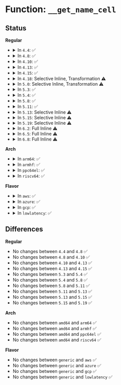 # Function: <code>__get_name_cell</code>

## Status
<b>Regular</b>
<ul>
<li>
<details>
<summary>In <code>4.4</code>: ✅</summary>

```c
struct hash_cell *__get_name_cell(const char *str);
```

**Collision:** Unique Static

**Inline:** No

**Transformation:** False

**Instances:**

```
In drivers/md/dm-ioctl.c (ffffffff816a8520)
Location: drivers/md/dm-ioctl.c:111
Inline: False
Direct callers:
  - drivers/md/dm-ioctl.c:__find_device_hash_cell
  - drivers/md/dm-ioctl.c:dev_rename
  - drivers/md/dm-ioctl.c:dev_rename
  - drivers/md/dm-ioctl.c:dev_rename
  - drivers/md/dm-ioctl.c:dev_create
```
**Symbols:**

```
ffffffff816a8520-ffffffff816a85a4: __get_name_cell (STB_LOCAL)
```
</details>
</li>
<li>
<details>
<summary>In <code>4.8</code>: ✅</summary>

```c
struct hash_cell *__get_name_cell(const char *str);
```

**Collision:** Unique Static

**Inline:** No

**Transformation:** False

**Instances:**

```
In drivers/md/dm-ioctl.c (ffffffff817089a0)
Location: drivers/md/dm-ioctl.c:111
Inline: False
Direct callers:
  - drivers/md/dm-ioctl.c:dev_rename
  - drivers/md/dm-ioctl.c:dev_rename
  - drivers/md/dm-ioctl.c:dev_rename
  - drivers/md/dm-ioctl.c:__find_device_hash_cell
  - drivers/md/dm-ioctl.c:dev_create
```
**Symbols:**

```
ffffffff817089a0-ffffffff81708a27: __get_name_cell (STB_LOCAL)
```
</details>
</li>
<li>
<details>
<summary>In <code>4.10</code>: ✅</summary>

```c
struct hash_cell *__get_name_cell(const char *str);
```

**Collision:** Unique Static

**Inline:** No

**Transformation:** False

**Instances:**

```
In drivers/md/dm-ioctl.c (ffffffff8173a870)
Location: drivers/md/dm-ioctl.c:111
Inline: False
Direct callers:
  - drivers/md/dm-ioctl.c:dev_rename
  - drivers/md/dm-ioctl.c:dev_rename
  - drivers/md/dm-ioctl.c:dev_rename
  - drivers/md/dm-ioctl.c:__find_device_hash_cell
  - drivers/md/dm-ioctl.c:dev_create
```
**Symbols:**

```
ffffffff8173a870-ffffffff8173a8f7: __get_name_cell (STB_LOCAL)
```
</details>
</li>
<li>
<details>
<summary>In <code>4.13</code>: ✅</summary>

```c
struct hash_cell *__get_name_cell(const char *str);
```

**Collision:** Unique Static

**Inline:** No

**Transformation:** False

**Instances:**

```
In drivers/md/dm-ioctl.c (ffffffff817541f0)
Location: drivers/md/dm-ioctl.c:112
Inline: False
Direct callers:
  - drivers/md/dm-ioctl.c:dev_rename
  - drivers/md/dm-ioctl.c:dev_rename
  - drivers/md/dm-ioctl.c:dev_rename
  - drivers/md/dm-ioctl.c:__find_device_hash_cell
  - drivers/md/dm-ioctl.c:dev_create
```
**Symbols:**

```
ffffffff817541f0-ffffffff81754278: __get_name_cell (STB_LOCAL)
```
</details>
</li>
<li>
<details>
<summary>In <code>4.15</code>: ✅</summary>

```c
struct hash_cell *__get_name_cell(const char *str);
```

**Collision:** Unique Static

**Inline:** No

**Transformation:** False

**Instances:**

```
In drivers/md/dm-ioctl.c (ffffffff817c63a0)
Location: drivers/md/dm-ioctl.c:112
Inline: False
Direct callers:
  - drivers/md/dm-ioctl.c:dev_rename
  - drivers/md/dm-ioctl.c:dev_rename
  - drivers/md/dm-ioctl.c:dev_rename
  - drivers/md/dm-ioctl.c:__find_device_hash_cell
  - drivers/md/dm-ioctl.c:dev_create
```
**Symbols:**

```
ffffffff817c63a0-ffffffff817c6428: __get_name_cell (STB_LOCAL)
```
</details>
</li>
<li>
<details>
<summary>In <code>4.18</code>: Selective Inline, Transformation ⚠️</summary>

**Collision:** Unique Static

**Inline:** Selective

**Transformation:** True

**Instances:**

```
In drivers/md/dm-ioctl.c (ffffffff818109ff)
Location: drivers/md/dm-ioctl.c:112
Inline: True
Inline callers:
  - drivers/md/dm-ioctl.c:dev_rename
  - drivers/md/dm-ioctl.c:dev_rename
  - drivers/md/dm-ioctl.c:__find_device_hash_cell
  - drivers/md/dm-ioctl.c:dev_create
Direct callers:
  - drivers/md/dm-ioctl.c:dev_rename
  - drivers/md/dm-ioctl.c:dev_rename
  - drivers/md/dm-ioctl.c:dev_rename
  - drivers/md/dm-ioctl.c:__find_device_hash_cell
  - drivers/md/dm-ioctl.c:dev_create
```
**Symbols:**

```
ffffffff8180fcd0-ffffffff8180fd58: __get_name_cell.part.9 (STB_LOCAL)
```
</details>
</li>
<li>
<details>
<summary>In <code>5.0</code>: Selective Inline, Transformation ⚠️</summary>

**Collision:** Unique Static

**Inline:** Selective

**Transformation:** True

**Instances:**

```
In drivers/md/dm-ioctl.c (ffffffff8183c9ff)
Location: drivers/md/dm-ioctl.c:112
Inline: True
Inline callers:
  - drivers/md/dm-ioctl.c:dev_rename
  - drivers/md/dm-ioctl.c:dev_rename
  - drivers/md/dm-ioctl.c:__find_device_hash_cell
  - drivers/md/dm-ioctl.c:dev_create
Direct callers:
  - drivers/md/dm-ioctl.c:dev_rename
  - drivers/md/dm-ioctl.c:dev_rename
  - drivers/md/dm-ioctl.c:dev_rename
  - drivers/md/dm-ioctl.c:__find_device_hash_cell
  - drivers/md/dm-ioctl.c:dev_create
```
**Symbols:**

```
ffffffff8183bcd0-ffffffff8183bd58: __get_name_cell.part.9 (STB_LOCAL)
```
</details>
</li>
<li>
<details>
<summary>In <code>5.3</code>: ✅</summary>

```c
struct hash_cell *__get_name_cell(const char *str);
```

**Collision:** Unique Static

**Inline:** No

**Transformation:** False

**Instances:**

```
In drivers/md/dm-ioctl.c (ffffffff8187dc70)
Location: drivers/md/dm-ioctl.c:112
Inline: False
Direct callers:
  - drivers/md/dm-ioctl.c:dev_rename
  - drivers/md/dm-ioctl.c:dev_rename
  - drivers/md/dm-ioctl.c:dev_rename
  - drivers/md/dm-ioctl.c:__find_device_hash_cell
  - drivers/md/dm-ioctl.c:dm_hash_insert
  - drivers/md/dm-ioctl.c:dm_early_create
```
**Symbols:**

```
ffffffff8187dc70-ffffffff8187dcfa: __get_name_cell (STB_LOCAL)
```
</details>
</li>
<li>
<details>
<summary>In <code>5.4</code>: ✅</summary>

```c
struct hash_cell *__get_name_cell(const char *str);
```

**Collision:** Unique Static

**Inline:** No

**Transformation:** False

**Instances:**

```
In drivers/md/dm-ioctl.c (ffffffff818afa50)
Location: drivers/md/dm-ioctl.c:112
Inline: False
Direct callers:
  - drivers/md/dm-ioctl.c:dev_rename
  - drivers/md/dm-ioctl.c:dev_rename
  - drivers/md/dm-ioctl.c:dev_rename
  - drivers/md/dm-ioctl.c:__find_device_hash_cell
  - drivers/md/dm-ioctl.c:dm_hash_insert
  - drivers/md/dm-ioctl.c:dm_early_create
```
**Symbols:**

```
ffffffff818afa50-ffffffff818afada: __get_name_cell (STB_LOCAL)
```
</details>
</li>
<li>
<details>
<summary>In <code>5.8</code>: ✅</summary>

```c
struct hash_cell *__get_name_cell(const char *str);
```

**Collision:** Unique Static

**Inline:** No

**Transformation:** False

**Instances:**

```
In drivers/md/dm-ioctl.c (ffffffff8197fd90)
Location: drivers/md/dm-ioctl.c:112
Inline: False
Direct callers:
  - drivers/md/dm-ioctl.c:__find_device_hash_cell
  - drivers/md/dm-ioctl.c:dm_hash_rename
  - drivers/md/dm-ioctl.c:dm_hash_rename
  - drivers/md/dm-ioctl.c:dm_hash_rename
  - drivers/md/dm-ioctl.c:dm_hash_insert
  - drivers/md/dm-ioctl.c:dm_early_create
```
**Symbols:**

```
ffffffff8197fd90-ffffffff8197fe1a: __get_name_cell (STB_LOCAL)
```
</details>
</li>
<li>
<details>
<summary>In <code>5.11</code>: ✅</summary>

```c
struct hash_cell *__get_name_cell(const char *str);
```

**Collision:** Unique Static

**Inline:** No

**Transformation:** False

**Instances:**

```
In drivers/md/dm-ioctl.c (ffffffff81984180)
Location: drivers/md/dm-ioctl.c:112
Inline: False
Direct callers:
  - drivers/md/dm-ioctl.c:__find_device_hash_cell
  - drivers/md/dm-ioctl.c:dm_hash_rename
  - drivers/md/dm-ioctl.c:dm_hash_rename
  - drivers/md/dm-ioctl.c:dm_hash_rename
  - drivers/md/dm-ioctl.c:dm_hash_insert
  - drivers/md/dm-ioctl.c:dm_early_create
```
**Symbols:**

```
ffffffff81984180-ffffffff8198420a: __get_name_cell (STB_LOCAL)
```
</details>
</li>
<li>
<details>
<summary>In <code>5.13</code>: Selective Inline ⚠️</summary>

```c
struct hash_cell *__get_name_cell(const char *str);
```

**Collision:** Unique Static

**Inline:** Selective

**Transformation:** False

**Instances:**

```
In drivers/md/dm-ioctl.c (ffffffff8196a22d)
Location: drivers/md/dm-ioctl.c:82
Inline: True
Inline callers:
  - drivers/md/dm-ioctl.c:__find_device_hash_cell
  - drivers/md/dm-ioctl.c:dm_hash_rename
  - drivers/md/dm-ioctl.c:dm_hash_rename
  - drivers/md/dm-ioctl.c:dm_hash_insert
Direct callers:
  - drivers/md/dm-ioctl.c:dm_early_create
```
**Symbols:**

```
ffffffff81968530-ffffffff81968583: __get_name_cell (STB_LOCAL)
```
</details>
</li>
<li>
<details>
<summary>In <code>5.15</code>: Selective Inline ⚠️</summary>

```c
struct hash_cell *__get_name_cell(const char *str);
```

**Collision:** Unique Static

**Inline:** Selective

**Transformation:** False

**Instances:**

```
In drivers/md/dm-ioctl.c (ffffffff81a126cd)
Location: drivers/md/dm-ioctl.c:83
Inline: True
Inline callers:
  - drivers/md/dm-ioctl.c:__find_device_hash_cell
  - drivers/md/dm-ioctl.c:dm_hash_rename
  - drivers/md/dm-ioctl.c:dm_hash_rename
  - drivers/md/dm-ioctl.c:dm_hash_insert
Direct callers:
  - drivers/md/dm-ioctl.c:dm_early_create
```
**Symbols:**

```
ffffffff81a10940-ffffffff81a10993: __get_name_cell (STB_LOCAL)
```
</details>
</li>
<li>
<details>
<summary>In <code>5.19</code>: Selective Inline ⚠️</summary>

```c
struct hash_cell *__get_name_cell(const char *str);
```

**Collision:** Unique Static

**Inline:** Selective

**Transformation:** False

**Instances:**

```
In drivers/md/dm-ioctl.c (ffffffff81b7adcf)
Location: drivers/md/dm-ioctl.c:84
Inline: True
Inline callers:
  - drivers/md/dm-ioctl.c:__find_device_hash_cell
  - drivers/md/dm-ioctl.c:dm_hash_rename
  - drivers/md/dm-ioctl.c:dm_hash_rename
  - drivers/md/dm-ioctl.c:dm_hash_insert
Direct callers:
  - drivers/md/dm-ioctl.c:dm_early_create
```
**Symbols:**

```
ffffffff81b78f60-ffffffff81b78fb7: __get_name_cell (STB_LOCAL)
```
</details>
</li>
<li>
<details>
<summary>In <code>6.2</code>: Full Inline ⚠️</summary>

**Collision:** Unique Static

**Inline:** Full

**Transformation:** False

**Instances:**

```
In drivers/md/dm-ioctl.c (ffffffff81d16ae0)
Location: drivers/md/dm-ioctl.c:84
Inline: True
Inline callers:
  - drivers/md/dm-ioctl.c:__find_device_hash_cell
  - drivers/md/dm-ioctl.c:dm_hash_rename
  - drivers/md/dm-ioctl.c:dm_hash_rename
  - drivers/md/dm-ioctl.c:dm_hash_insert
  - drivers/md/dm-ioctl.c:dm_early_create
```
</details>
</li>
<li>
<details>
<summary>In <code>6.5</code>: Full Inline ⚠️</summary>

**Collision:** Unique Static

**Inline:** Full

**Transformation:** False

**Instances:**

```
In drivers/md/dm-ioctl.c (ffffffff81d7fd76)
Location: drivers/md/dm-ioctl.c:89
Inline: True
Inline callers:
  - drivers/md/dm-ioctl.c:__find_device_hash_cell
  - drivers/md/dm-ioctl.c:dm_hash_rename
  - drivers/md/dm-ioctl.c:dm_hash_rename
  - drivers/md/dm-ioctl.c:dm_hash_insert
  - drivers/md/dm-ioctl.c:dm_early_create
```
</details>
</li>
<li>
<details>
<summary>In <code>6.8</code>: Full Inline ⚠️</summary>

**Collision:** Unique Static

**Inline:** Full

**Transformation:** False

**Instances:**

```
In drivers/md/dm-ioctl.c (ffffffff81e373c6)
Location: drivers/md/dm-ioctl.c:89
Inline: True
Inline callers:
  - drivers/md/dm-ioctl.c:__find_device_hash_cell
  - drivers/md/dm-ioctl.c:dm_hash_rename
  - drivers/md/dm-ioctl.c:dm_hash_rename
  - drivers/md/dm-ioctl.c:dm_hash_insert
  - drivers/md/dm-ioctl.c:dm_early_create
```
</details>
</li>
</ul>
<b>Arch</b>
<ul>
<li>
<details>
<summary>In <code>arm64</code>: ✅</summary>

```c
struct hash_cell *__get_name_cell(const char *str);
```

**Collision:** Unique Static

**Inline:** No

**Transformation:** False

**Instances:**

```
In drivers/md/dm-ioctl.c (ffff800010b06988)
Location: drivers/md/dm-ioctl.c:112
Inline: False
Direct callers:
  - drivers/md/dm-ioctl.c:dev_rename
  - drivers/md/dm-ioctl.c:dev_rename
  - drivers/md/dm-ioctl.c:dev_rename
  - drivers/md/dm-ioctl.c:__find_device_hash_cell
  - drivers/md/dm-ioctl.c:dm_hash_insert
  - drivers/md/dm-ioctl.c:dm_early_create
```
**Symbols:**

```
ffff800010b06988-ffff800010b06a54: __get_name_cell (STB_LOCAL)
```
</details>
</li>
<li>
<details>
<summary>In <code>armhf</code>: ✅</summary>

```c
struct hash_cell *__get_name_cell(const char *str);
```

**Collision:** Unique Static

**Inline:** No

**Transformation:** False

**Instances:**

```
In drivers/md/dm-ioctl.c (c0be5508)
Location: drivers/md/dm-ioctl.c:112
Inline: False
Direct callers:
  - drivers/md/dm-ioctl.c:dev_rename
  - drivers/md/dm-ioctl.c:dev_rename
  - drivers/md/dm-ioctl.c:dev_rename
  - drivers/md/dm-ioctl.c:__find_device_hash_cell
  - drivers/md/dm-ioctl.c:dm_hash_insert
  - drivers/md/dm-ioctl.c:dm_early_create
```
**Symbols:**

```
c0be5508-c0be55b4: __get_name_cell (STB_LOCAL)
```
</details>
</li>
<li>
<details>
<summary>In <code>ppc64el</code>: ✅</summary>

```c
struct hash_cell *__get_name_cell(const char *str);
```

**Collision:** Unique Static

**Inline:** No

**Transformation:** False

**Instances:**

```
In drivers/md/dm-ioctl.c (c000000000bf76b0)
Location: drivers/md/dm-ioctl.c:112
Inline: False
Direct callers:
  - drivers/md/dm-ioctl.c:dev_rename
  - drivers/md/dm-ioctl.c:dev_rename
  - drivers/md/dm-ioctl.c:dev_rename
  - drivers/md/dm-ioctl.c:__find_device_hash_cell
  - drivers/md/dm-ioctl.c:dm_hash_insert
  - drivers/md/dm-ioctl.c:dm_early_create
```
**Symbols:**

```
c000000000bf76b0-c000000000bf7944: __get_name_cell (STB_LOCAL)
```
</details>
</li>
<li>
<details>
<summary>In <code>riscv64</code>: ✅</summary>

```c
struct hash_cell *__get_name_cell(const char *str);
```

**Collision:** Unique Static

**Inline:** No

**Transformation:** False

**Instances:**

```
In drivers/md/dm-ioctl.c (ffffffe0006f5630)
Location: drivers/md/dm-ioctl.c:112
Inline: False
Direct callers:
  - drivers/md/dm-ioctl.c:dev_rename
  - drivers/md/dm-ioctl.c:dev_rename
  - drivers/md/dm-ioctl.c:dev_rename
  - drivers/md/dm-ioctl.c:__find_device_hash_cell
  - drivers/md/dm-ioctl.c:dm_hash_insert
  - drivers/md/dm-ioctl.c:dm_early_create
```
**Symbols:**

```
ffffffe0006f5630-ffffffe0006f56ce: __get_name_cell (STB_LOCAL)
```
</details>
</li>
</ul>
<b>Flavor</b>
<ul>
<li>
<details>
<summary>In <code>aws</code>: ✅</summary>

```c
struct hash_cell *__get_name_cell(const char *str);
```

**Collision:** Unique Static

**Inline:** No

**Transformation:** False

**Instances:**

```
In drivers/md/dm-ioctl.c (ffffffff818558d0)
Location: drivers/md/dm-ioctl.c:112
Inline: False
Direct callers:
  - drivers/md/dm-ioctl.c:dev_rename
  - drivers/md/dm-ioctl.c:dev_rename
  - drivers/md/dm-ioctl.c:dev_rename
  - drivers/md/dm-ioctl.c:__find_device_hash_cell
  - drivers/md/dm-ioctl.c:dm_hash_insert
  - drivers/md/dm-ioctl.c:dm_early_create
```
**Symbols:**

```
ffffffff818558d0-ffffffff8185595a: __get_name_cell (STB_LOCAL)
```
</details>
</li>
<li>
<details>
<summary>In <code>azure</code>: ✅</summary>

```c
struct hash_cell *__get_name_cell(const char *str);
```

**Collision:** Unique Static

**Inline:** No

**Transformation:** False

**Instances:**

```
In drivers/md/dm-ioctl.c (ffffffff8181cee0)
Location: drivers/md/dm-ioctl.c:112
Inline: False
Direct callers:
  - drivers/md/dm-ioctl.c:dev_rename
  - drivers/md/dm-ioctl.c:dev_rename
  - drivers/md/dm-ioctl.c:dev_rename
  - drivers/md/dm-ioctl.c:__find_device_hash_cell
  - drivers/md/dm-ioctl.c:dm_hash_insert
  - drivers/md/dm-ioctl.c:dm_early_create
```
**Symbols:**

```
ffffffff8181cee0-ffffffff8181cf6a: __get_name_cell (STB_LOCAL)
```
</details>
</li>
<li>
<details>
<summary>In <code>gcp</code>: ✅</summary>

```c
struct hash_cell *__get_name_cell(const char *str);
```

**Collision:** Unique Static

**Inline:** No

**Transformation:** False

**Instances:**

```
In drivers/md/dm-ioctl.c (ffffffff818a4f00)
Location: drivers/md/dm-ioctl.c:112
Inline: False
Direct callers:
  - drivers/md/dm-ioctl.c:dev_rename
  - drivers/md/dm-ioctl.c:dev_rename
  - drivers/md/dm-ioctl.c:dev_rename
  - drivers/md/dm-ioctl.c:__find_device_hash_cell
  - drivers/md/dm-ioctl.c:dm_hash_insert
  - drivers/md/dm-ioctl.c:dm_early_create
```
**Symbols:**

```
ffffffff818a4f00-ffffffff818a4f8a: __get_name_cell (STB_LOCAL)
```
</details>
</li>
<li>
<details>
<summary>In <code>lowlatency</code>: ✅</summary>

```c
struct hash_cell *__get_name_cell(const char *str);
```

**Collision:** Unique Static

**Inline:** No

**Transformation:** False

**Instances:**

```
In drivers/md/dm-ioctl.c (ffffffff818c1140)
Location: drivers/md/dm-ioctl.c:112
Inline: False
Direct callers:
  - drivers/md/dm-ioctl.c:dev_rename
  - drivers/md/dm-ioctl.c:dev_rename
  - drivers/md/dm-ioctl.c:dev_rename
  - drivers/md/dm-ioctl.c:__find_device_hash_cell
  - drivers/md/dm-ioctl.c:dm_hash_insert
  - drivers/md/dm-ioctl.c:dm_early_create
```
**Symbols:**

```
ffffffff818c1140-ffffffff818c11ca: __get_name_cell (STB_LOCAL)
```
</details>
</li>
</ul>

## Differences
<b>Regular</b>
<ul>
<li>
No changes between <code>4.4</code> and <code>4.8</code> ✅
</li>
<li>
No changes between <code>4.8</code> and <code>4.10</code> ✅
</li>
<li>
No changes between <code>4.10</code> and <code>4.13</code> ✅
</li>
<li>
No changes between <code>4.13</code> and <code>4.15</code> ✅
</li>
<li>
No changes between <code>5.3</code> and <code>5.4</code> ✅
</li>
<li>
No changes between <code>5.4</code> and <code>5.8</code> ✅
</li>
<li>
No changes between <code>5.8</code> and <code>5.11</code> ✅
</li>
<li>
No changes between <code>5.11</code> and <code>5.13</code> ✅
</li>
<li>
No changes between <code>5.13</code> and <code>5.15</code> ✅
</li>
<li>
No changes between <code>5.15</code> and <code>5.19</code> ✅
</li>
</ul>
<b>Arch</b>
<ul>
<li>
No changes between <code>amd64</code> and <code>arm64</code> ✅
</li>
<li>
No changes between <code>amd64</code> and <code>armhf</code> ✅
</li>
<li>
No changes between <code>amd64</code> and <code>ppc64el</code> ✅
</li>
<li>
No changes between <code>amd64</code> and <code>riscv64</code> ✅
</li>
</ul>
<b>Flavor</b>
<ul>
<li>
No changes between <code>generic</code> and <code>aws</code> ✅
</li>
<li>
No changes between <code>generic</code> and <code>azure</code> ✅
</li>
<li>
No changes between <code>generic</code> and <code>gcp</code> ✅
</li>
<li>
No changes between <code>generic</code> and <code>lowlatency</code> ✅
</li>
</ul>
